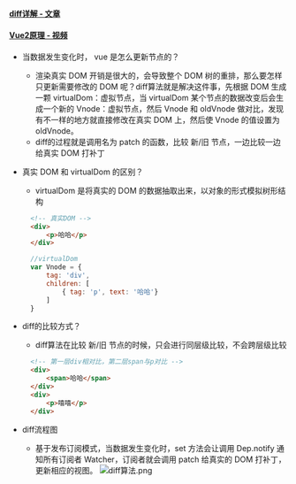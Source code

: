 #### [diff详解 - 文章](https://www.toutiao.com/w/7125471748656467215/?app=news_article&timestamp=1659073111&use_new_style=1&wxshare_count=1&tt_from=weixin&utm_source=weixin&utm_medium=toutiao_android&utm_campaign=client_share&share_token=c6ae26e9-cd8d-4967-b707-947fc93e4e0c&source=m_redirect&wid=1659168846126)

#### [Vue2原理 - 视频](https://www.bilibili.com/video/BV15D4y1o73Z?p=1&vd_source=3d9e9a0e7677ae790c38995a8e2d121a)

* 当数据发生变化时， vue 是怎么更新节点的？
  * 渲染真实 DOM 开销是很大的，会导致整个 DOM 树的重排，那么要怎样只更新需要修改的 DOM 呢？diff算法就是解决这件事，先根据 DOM 生成一颗 virtualDom：虚拟节点，当 virtualDom 某个节点的数据改变后会生成一个新的 Vnode：虚拟节点，然后 Vnode 和 oldVnode 做对比，发现有不一样的地方就直接修改在真实 DOM 上，然后使 Vnode 的值设置为 oldVnode。
  * diff的过程就是调用名为 patch 的函数，比较 新/旧 节点，一边比较一边给真实 DOM 打补丁

* 真实 DOM 和 virtualDom 的区别？
  * virtualDom 是将真实的 DOM 的数据抽取出来，以对象的形式模拟树形结构
  ```html
    <!-- 真实DOM -->
    <div>
        <p>哈哈</p>
    </div>
  ```
  ```javascript
    //virtualDom
    var Vnode = {
        tag: 'div',
        children: [
            { tag: 'p', text: '哈哈'}
        ]
    }
  ```

* diff的比较方式？
  * diff算法在比较 新/旧 节点的时候，只会进行同层级比较，不会跨层级比较
  ```html
    <!-- 第一层div相对比，第二层span与p对比 -->
    <div>
        <span>哈哈</span>
    </div>
    <div>
        <p>嘻嘻</p>
    </div>
  ```

* diff流程图
  * 基于发布订阅模式，当数据发生变化时，set 方法会让调用 Dep.notify 通知所有订阅者 Watcher，订阅者就会调用 patch 给真实的 DOM 打补丁，更新相应的视图。
  ![diff算法.png](https://upload-images.jianshu.io/upload_images/6432928-930a556af34f2bfd.png?imageMogr2/auto-orient/strip%7CimageView2/2/w/1240)